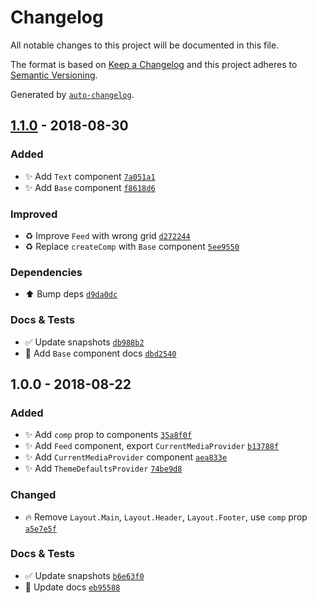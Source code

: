# Changelog
All notable changes to this project will be documented in this file.

The format is based on [Keep a Changelog](http://keepachangelog.com/en/1.0.0/)
and this project adheres to [Semantic Versioning](http://semver.org/spec/v2.0.0.html).

Generated by [`auto-changelog`](https://github.com/CookPete/auto-changelog).

## [1.1.0](https://github.com/exah/components/compare/1.0.0...1.1.0) - 2018-08-30
### Added

- ✨ Add `Text` component [`7a051a1`](https://github.com/exah/components/commit/7a051a11f111de36359a7f1cfd052841463743ec)
- ✨ Add `Base` component [`f8618d6`](https://github.com/exah/components/commit/f8618d6ce7122122efa0ffec4fc428708ed85c73)

### Improved

- ♻️ Improve `Feed` with wrong grid [`d272244`](https://github.com/exah/components/commit/d272244719a15f258fb6d0c7a5d98ad53f6b9652)
- ♻️ Replace `createComp` with `Base` component [`5ee9550`](https://github.com/exah/components/commit/5ee9550bdc7c0c08bf548058df7af840a3d1db47)

### Dependencies

- ⬆️ Bump deps [`d9da0dc`](https://github.com/exah/components/commit/d9da0dcc4c940c50d4ac2cc928172f414b3bc178)

### Docs & Tests

- ✅ Update snapshots [`db988b2`](https://github.com/exah/components/commit/db988b2438cbc185128336623d390a3a0eb11d6e)
- 📝 Add `Base` component docs [`dbd2540`](https://github.com/exah/components/commit/dbd254099d37f19bca123bd0568e3aaf23890b11)

## 1.0.0 - 2018-08-22
### Added

- ✨ Add `comp` prop to components [`35a8f0f`](https://github.com/exah/components/commit/35a8f0fe467f156400bd667f4b410b43a9f9a41c)
- ✨ Add `Feed` component, export `CurrentMediaProvider` [`b13788f`](https://github.com/exah/components/commit/b13788f8d29807eaf7f19afbb7dcbd546d2dfe56)
- ✨ Add `CurrentMediaProvider` component [`aea833e`](https://github.com/exah/components/commit/aea833ea667fc504af486ed7f65af14e595ade5e)
- ✨ Add `ThemeDefaultsProvider` [`74be9d8`](https://github.com/exah/components/commit/74be9d89ada32626db60b1a336e1a395948af257)

### Changed

- 🔥 Remove `Layout.Main`, `Layout.Header`, `Layout.Footer`, use `comp` prop [`a5e7e5f`](https://github.com/exah/components/commit/a5e7e5f444d5c394606ea4998d71b94d23794a7e)

### Docs & Tests

- ✅ Update snapshots [`b6e63f0`](https://github.com/exah/components/commit/b6e63f0600ab61db0b05cc1a8d43354acf9e0bd2)
- 📝 Update docs [`eb95588`](https://github.com/exah/components/commit/eb95588bc000e607b550770143134e458009f177)
